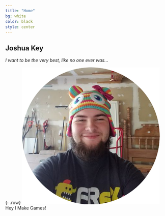 ```yaml
---
title: "Home"
bg: white
color: black
style: center
---
```


## Joshua Key

_I want to be the very best, like no one ever was..._

{: .row}
![Picture of Joshua key](/img/Picture.png "Honestly the best photo I have")
Hey I Make Games!




  
